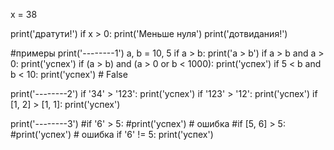 x = 38

print('дратути!')
if x > 0:
  print('Меньше нуля')
print('дотвидания!')

#примеры
print('--------1')
a, b = 10, 5
if a > b:
  print('a > b')
if a > b and a > 0:
  print('успех')
if (a > b) and (a > 0 or b < 1000):
  print('успех')
if 5 < b and b < 10:
  print('успех') # False

print('--------2')
if '34' > '123':
  print('успех')
if '123' > '12':
  print('успех')
if [1, 2] > [1, 1]:
  print('успех')

print('--------3') 
#if '6' > 5:
 #print('успех') # ошибка
#if [5, 6] > 5:
  #print('успех') # ошибка
if '6' != 5:
  print('успех')

